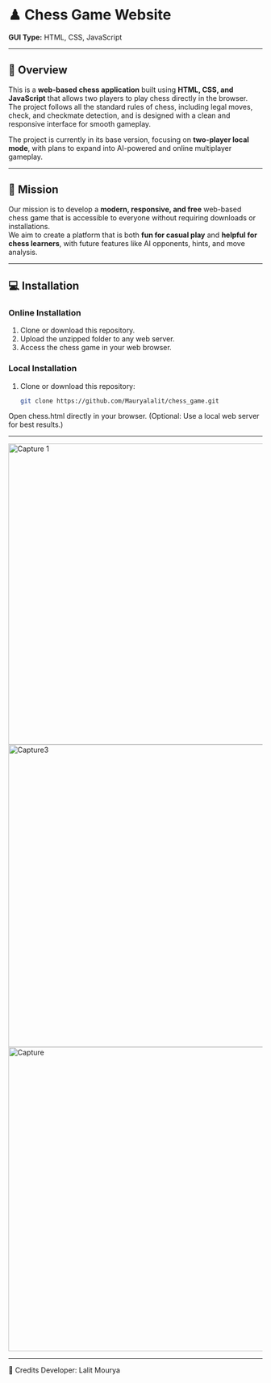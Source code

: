 # ♟ Chess Game Website

**GUI Type:** HTML, CSS, JavaScript   


---

## 📖 Overview
This is a **web-based chess application** built using **HTML, CSS, and JavaScript** that allows two players to play chess directly in the browser.  
The project follows all the standard rules of chess, including legal moves, check, and checkmate detection, and is designed with a clean and responsive interface for smooth gameplay.  

The project is currently in its base version, focusing on **two-player local mode**, with plans to expand into AI-powered and online multiplayer gameplay.  

---

## 🎯 Mission
Our mission is to develop a **modern, responsive, and free** web-based chess game that is accessible to everyone without requiring downloads or installations.  
We aim to create a platform that is both **fun for casual play** and **helpful for chess learners**, with future features like AI opponents, hints, and move analysis.

---


## 💻 Installation

### **Online Installation**
1. Clone or download this repository.
2. Upload the unzipped folder to any web server.
3. Access the chess game in your web browser.

### **Local Installation**
1. Clone or download this repository:
   ```bash
   git clone https://github.com/Mauryalalit/chess_game.git
Open chess.html directly in your browser.
(Optional: Use a local web server for best results.)

---


<img width="625" height="597" alt="Capture 1" src="https://github.com/user-attachments/assets/6698ba76-44a4-4028-90b3-094fbc586daa" />
<img width="622" height="600" alt="Capture3" src="https://github.com/user-attachments/assets/6963fb0a-ed5f-4fef-8f4e-d86a35878445" />
<img width="650" height="603" alt="Capture" src="https://github.com/user-attachments/assets/e5ef9db3-dd5e-4b18-a565-fc7f8e338e1d" />

---


🙌 Credits
Developer: Lalit Mourya
